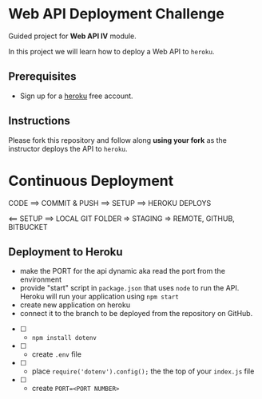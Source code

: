 # Web API Deployment Challenge

Guided project for **Web API IV** module.

In this project we will learn how to deploy a Web API to `heroku`.

## Prerequisites

- Sign up for a [heroku](https://www.heroku.com/) free account.

## Instructions

Please fork this repository and follow along **using your fork** as the instructor deploys the API to `heroku`.

# Continuous Deployment

CODE ==> COMMIT & PUSH ==> SETUP ==> HEROKU DEPLOYS

<== SETUP ==>
LOCAL GIT FOLDER => STAGING => REMOTE, GITHUB, BITBUCKET

## Deployment to Heroku
- make the PORT for the api dynamic aka read the port from the environment
- provide "start" script in `package.json` that uses `node` to run the API. Heroku will run your application using `npm start`
- create new application on heroku
- connect it to the branch to be deployed from the repository on GitHub.

- [ ] - `npm install dotenv`
- [ ] - create `.env` file
- [ ] - place `require('dotenv').config();` the the top of your `index.js` file
- [ ] - create `PORT=<PORT NUMBER>`